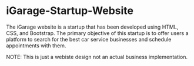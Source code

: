 # iGarage-Startup-Website

The iGarage website is a startup that has been developed using HTML, CSS, and Bootstrap. The primary objective of this startup is to offer users a platform to search for the best car service businesses and schedule appointments with them.

NOTE: This is just a webiste design not an actual business implementation.
